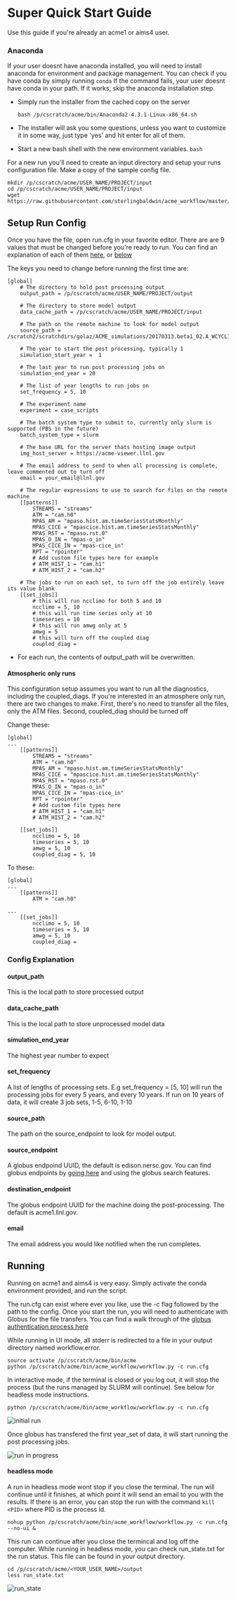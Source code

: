 # Super Quick Start Guide

Use this guide if you're already an acme1 or aims4 user.

### Anaconda

If your user doesnt have anaconda installed, you will need to install anaconda for environment and package management. You can check if you have conda by simply running ```conda``` If the command fails, your user doesnt have conda in your path. If it works, skip the anaconda installation step.

* Simply run the installer from the cached copy on the server

    ```bash /p/cscratch/acme/bin/Anaconda2-4.3.1-Linux-x86_64.sh```

* The installer will ask you some questions, unless you want to customize it in some way, just type 'yes' and hit enter for all of them.


* Start a new bash shell with the new environment variables.
    ```bash```

For a new run you'll need to create an input directory and setup your runs configuration file. Make a copy of the sample config file.
```
mkdir /p/cscratch/acme/USER_NAME/PROJECT/input
cd /p/cscratch/acme/USER_NAME/PROJECT/input
wget https://raw.githubusercontent.com/sterlingbaldwin/acme_workflow/master/run.cfg
```

## Setup Run Config
Once you have the file, open run.cfg in your favorite editor. There are are 9 values that must be changed before you're ready to run. You can find an explanation of each of them [here](setup_guide.md), or [below](#config)

The keys you need to change before running the first time are:
```
[global]
    # The directory to hold post processing output
    output_path = /p/cscratch/acme/USER_NAME/PROJECT/output

    # The directory to store model output
    data_cache_path = /p/cscratch/acme/USER_NAME/PROJECT/input

    # The path on the remote machine to look for model output
    source_path = /scratch2/scratchdirs/golaz/ACME_simulations/20170313.beta1_02.A_WCYCL1850S.ne30_oECv3_ICG.edison/run

    # The year to start the post processing, typically 1
    simulation_start_year =  1

    # The last year to run post processing jobs on
    simulation_end_year = 20

    # The list of year lengths to run jobs on
    set_frequency = 5, 10

    # The experiment name
    experiment = case_scripts

    # The batch system type to submit to, currently only slurm is supported (PBS in the future)
    batch_system_type = slurm

    # The base URL for the server thats hosting image output
    img_host_server = https://acme-viewer.llnl.gov

    # The email address to send to when all processing is complete, leave commented out to turn off
    email = your_email@llnl.gov

    # The regular expressions to use to search for files on the remote machine
    [[patterns]]
        STREAMS = "streams"
        ATM = "cam.h0"
        MPAS_AM = "mpaso.hist.am.timeSeriesStatsMonthly"
        MPAS_CICE = "mpascice.hist.am.timeSeriesStatsMonthly"
        MPAS_RST = "mpaso.rst.0"
        MPAS_O_IN = "mpas-o_in"
        MPAS_CICE_IN = "mpas-cice_in"
        RPT = "rpointer"
        # Add custom file types here for example
        # ATM_HIST_1 = "cam.h1"
        # ATM_HIST_2 = "cam.h2"

    # The jobs to run on each set, to turn off the job entirely leave its value blank
    [[set_jobs]]
        # this will run ncclimo for both 5 and 10
        ncclimo = 5, 10
        # this will run time series only at 10
        timeseries = 10
        # this will run amwg only at 5
        amwg = 5
        # this will turn off the coupled diag 
        coupled_diag = 

```

* For each run, the contents of output_path will be overwritten.

#### Atmospheric only runs

This configuration setup assumes you want to run all the diagnostics, including the coupled_diags. If you're interested in an atmosphere only run, there are two changes to make. First, there's no need to transfer all the files, only the ATM files. Second, coupled_diag should be turned off

Change these:
```
[global]
...
    [[patterns]]
        STREAMS = "streams"
        ATM = "cam.h0"
        MPAS_AM = "mpaso.hist.am.timeSeriesStatsMonthly"
        MPAS_CICE = "mpascice.hist.am.timeSeriesStatsMonthly"
        MPAS_RST = "mpaso.rst.0"
        MPAS_O_IN = "mpas-o_in"
        MPAS_CICE_IN = "mpas-cice_in"
        RPT = "rpointer"
        # Add custom file types here
        # ATM_HIST_1 = "cam.h1"
        # ATM_HIST_2 = "cam.h2"

    [[set_jobs]]
        ncclimo = 5, 10
        timeseries = 5, 10
        amwg = 5, 10
        coupled_diag = 5, 10
```

To these:

```
[global]
...
    [[patterns]]
        ATM = "cam.h0"
       
...
    [[set_jobs]]
        ncclimo = 5, 10
        timeseries = 5, 10
        amwg = 5, 10
        coupled_diag = 
```

### Config Explanation<a name="config"></a>

#### output_path
This is the local path to store processed output

#### data_cache_path
This is the local path to store unprocessed model data

#### simulation_end_year
The highest year number to expect

#### set_frequency
A list of lengths of processing sets. E.g set_frequency = [5, 10] will run the processing jobs for every 5 years, and every 10 years. If run on 10 years of data, it will create 3 job sets, 1-5, 6-10, 1-10

#### source_path
The path on the source_endpoint to look for model output.

#### source_endpoint
A globus endpoind UUID, the default is edison.nersc.gov. You can find globus endpoints by [going here](https://www.globus.org/app/endpoints) and using the globus search features.

#### destination_endpoint
The globus endpoint UUID for the machine doing the post-processing. The default is acme1.llnl.gov.

#### email
The email address you would like notified when the run completes.

## Running

Running on acme1 and aims4 is very easy. Simply activate the conda environment provided, and run the script. 

The run.cfg can exist where ever you like, use the -c flag followed by the path to the config. Once you start the run, you will need to authenticate with Globus for the file transfers. You can find a walk through of the [globus authentication process here](globus_authentication_walkthrough.md)

While running in UI mode, all stderr is redirected to a file in your output directory named workflow.error.

```
source activate /p/cscratch/acme/bin/acme
python /p/cscratch/acme/bin/acme_workflow/workflow.py -c run.cfg
```

In interactive mode, if the terminal is closed or you log out, it will stop the process (but the runs managed by SLURM will continue). See below for headless mode instructions.

    python /p/cscratch/acme/bin/acme_workflow/workflow.py -c run.cfg

![initial run](images/initial_run.png)

Once globus has transfered the first year_set of data, it will start running the post processing jobs.

![run in progress](images/run_in_progress.png)


#### headless mode
A run in headless mode wont stop if you close the terminal. The run will continue until it finishes, at which point it will send an email to you with the results. If there is an error, you can stop the run with the command ```kill <PID>``` where PID is the process id.
```
nohup python /p/cscratch/acme/bin/acme_workflow/workflow.py -c run.cfg --no-ui &
```

This run can continue after you close the termincal and log off the computer. While running in headless mode, you can check run_state.txt for the run status. This file can be found in your output directory.

```
cd /p/cscratch/acme/<YOUR_USER_NAME>/output
less run_state.txt
```

![run_state](images/run_state.png)
